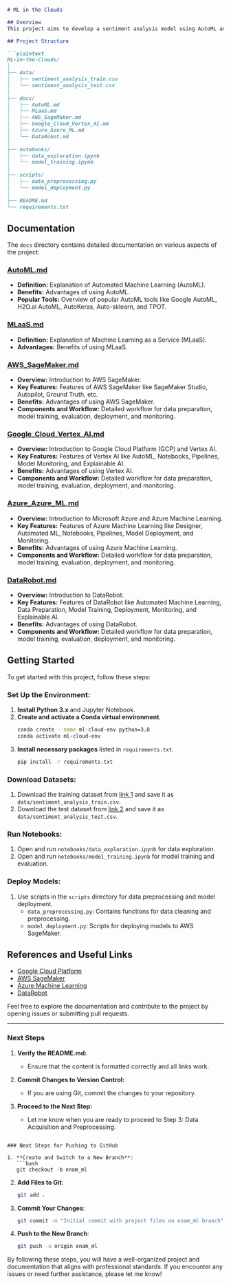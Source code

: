 ```markdown
# ML in the Clouds

## Overview
This project aims to develop a sentiment analysis model using AutoML and MLaaS platforms, specifically focusing on AWS SageMaker. The project includes data preprocessing, model training, evaluation, and cloud deployment.

## Project Structure

```plaintext
ML-in-the-Clouds/
│
├── data/
│   ├── sentiment_analysis_train.csv
│   └── sentiment_analysis_test.csv
│
├── docs/
│   ├── AutoML.md
│   ├── MLaaS.md
│   ├── AWS_SageMaker.md
│   ├── Google_Cloud_Vertex_AI.md
│   ├── Azure_Azure_ML.md
│   └── DataRobot.md
│
├── notebooks/
│   ├── data_exploration.ipynb
│   └── model_training.ipynb
│
├── scripts/
│   ├── data_preprocessing.py
│   └── model_deployment.py
│
├── README.md
└── requirements.txt
```

## Documentation
The `docs` directory contains detailed documentation on various aspects of the project:

### [AutoML.md](docs/AutoML.md)
- **Definition:** Explanation of Automated Machine Learning (AutoML).
- **Benefits:** Advantages of using AutoML.
- **Popular Tools:** Overview of popular AutoML tools like Google AutoML, H2O.ai AutoML, AutoKeras, Auto-sklearn, and TPOT.

### [MLaaS.md](docs/MLaaS.md)
- **Definition:** Explanation of Machine Learning as a Service (MLaaS).
- **Advantages:** Benefits of using MLaaS.

### [AWS_SageMaker.md](docs/AWS_SageMaker.md)
- **Overview:** Introduction to AWS SageMaker.
- **Key Features:** Features of AWS SageMaker like SageMaker Studio, Autopilot, Ground Truth, etc.
- **Benefits:** Advantages of using AWS SageMaker.
- **Components and Workflow:** Detailed workflow for data preparation, model training, evaluation, deployment, and monitoring.

### [Google_Cloud_Vertex_AI.md](docs/Google_Cloud_Vertex_AI.md)
- **Overview:** Introduction to Google Cloud Platform (GCP) and Vertex AI.
- **Key Features:** Features of Vertex AI like AutoML, Notebooks, Pipelines, Model Monitoring, and Explainable AI.
- **Benefits:** Advantages of using Vertex AI.
- **Components and Workflow:** Detailed workflow for data preparation, model training, evaluation, deployment, and monitoring.

### [Azure_Azure_ML.md](docs/Azure_Azure_ML.md)
- **Overview:** Introduction to Microsoft Azure and Azure Machine Learning.
- **Key Features:** Features of Azure Machine Learning like Designer, Automated ML, Notebooks, Pipelines, Model Deployment, and Monitoring.
- **Benefits:** Advantages of using Azure Machine Learning.
- **Components and Workflow:** Detailed workflow for data preparation, model training, evaluation, deployment, and monitoring.

### [DataRobot.md](docs/DataRobot.md)
- **Overview:** Introduction to DataRobot.
- **Key Features:** Features of DataRobot like Automated Machine Learning, Data Preparation, Model Training, Deployment, Monitoring, and Explainable AI.
- **Benefits:** Advantages of using DataRobot.
- **Components and Workflow:** Detailed workflow for data preparation, model training, evaluation, deployment, and monitoring.

## Getting Started
To get started with this project, follow these steps:

### Set Up the Environment:
1. **Install Python 3.x** and Jupyter Notebook.
2. **Create and activate a Conda virtual environment**.
   ```bash
   conda create --name ml-cloud-env python=3.8
   conda activate ml-cloud-env
   ```
3. **Install necessary packages** listed in `requirements.txt`.
   ```bash
   pip install -r requirements.txt
   ```

### Download Datasets:
1. Download the training dataset from [link 1](https://drive.google.com/file/d/1XmoUF7CC2yfw1xOnh5k4EvYMKHjYnIKK/view?usp=sharing) and save it as `data/sentiment_analysis_train.csv`.
2. Download the test dataset from [link 2](https://drive.google.com/file/d/1RQMhhONxTUflWciZaQzwixyokTMkkrv_/view?usp=sharing) and save it as `data/sentiment_analysis_test.csv`.

### Run Notebooks:
1. Open and run `notebooks/data_exploration.ipynb` for data exploration.
2. Open and run `notebooks/model_training.ipynb` for model training and evaluation.

### Deploy Models:
1. Use scripts in the `scripts` directory for data preprocessing and model deployment.
   - `data_preprocessing.py`: Contains functions for data cleaning and preprocessing.
   - `model_deployment.py`: Scripts for deploying models to AWS SageMaker.

## References and Useful Links
- [Google Cloud Platform](https://cloud.google.com/)
- [AWS SageMaker](https://aws.amazon.com/sagemaker/)
- [Azure Machine Learning](https://azure.microsoft.com/en-us/services/machine-learning/)
- [DataRobot](https://www.datarobot.com/)

Feel free to explore the documentation and contribute to the project by opening issues or submitting pull requests.

---

### Next Steps

1. **Verify the README.md:**
   - Ensure that the content is formatted correctly and all links work.

2. **Commit Changes to Version Control:**
   - If you are using Git, commit the changes to your repository.

3. **Proceed to the Next Step:**
   - Let me know when you are ready to proceed to Step 3: Data Acquisition and Preprocessing.
```

### Next Steps for Pushing to GitHub

1. **Create and Switch to a New Branch**:
   ```bash
   git checkout -b enam_ml
   ```

2. **Add Files to Git**:
   ```bash
   git add .
   ```

3. **Commit Your Changes**:
   ```bash
   git commit -m "Initial commit with project files on enam_ml branch"
   ```

4. **Push to the New Branch**:
   ```bash
   git push -u origin enam_ml
   ```

By following these steps, you will have a well-organized project and documentation that aligns with professional standards. If you encounter any issues or need further assistance, please let me know!